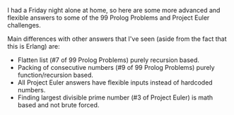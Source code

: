I had a Friday night alone at home, so here are some more advanced and flexible answers to some of the 99 Prolog Problems and Project Euler challenges.

Main differences with other answers that I've seen (aside from the fact that this is Erlang) are:
- Flatten list (#7 of 99 Prolog Problems) purely recursion based.
- Packing of consecutive numbers (#9 of 99 Prolog Problems) purely function/recursion based.
- All Project Euler answers have flexible inputs instead of hardcoded numbers.
- Finding largest divisible prime number (#3 of Project Euler) is math based and not brute forced.
